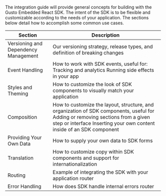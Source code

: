 The integration guide will provide general concepts for building with the Gusto Embedded React SDK. The intent of the SDK is to be flexible and customizable according to the needs of your application. The sections below detail how to accomplish some common use cases.

| Section                              | Description                                                                                                                                                                                             |
| ------------------------------------ | ------------------------------------------------------------------------------------------------------------------------------------------------------------------------------------------------------- |
| Versioning and Dependency Management | Our versioning strategy, release types, and definition of breaking changes                                                                                                                              |
| Event Handling                       | How to work with SDK events, useful for: Tracking and analytics Running side effects in your app                                                                                                        |
| Styles and Theming                   | How to customize the look of SDK components to visually match your application                                                                                                                          |
| Composition                          | How to customize the layout, structure, and organization of SDK components, useful for Adding or removing sections from a given step or interface Inserting your own content inside of an SDK component |
| Providing Your Own Data              | How to supply your own data to SDK forms                                                                                                                                                                |
| Translation                          | How to customize copy within SDK components and support for internationalization                                                                                                                        |
| Routing                              | Example of integrating the SDK with your application router                                                                                                                                             |
| Error Handling                       | How does SDK handle internal errors router                                                                                                                                                              |
